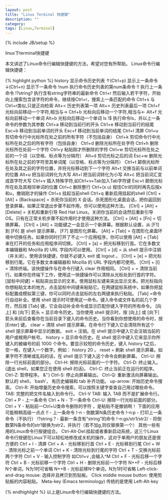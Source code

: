```yaml
---
layout: post
title: "Linux Terminal 快捷键"
description: ""
category: 
tags: [Linux,Terminal]
---
```

{% include JB/setup %}

linux下terminal快捷键


本文讲述了Linux命令行编辑快捷键的方法，希望对您有所帮助。
Linux命令行编辑快捷键：

{% highlight python %}
history 显示命令历史列表
↑(Ctrl+p) 显示上一条命令
↓(Ctrl+n) 显示下一条命令
!num 执行命令历史列表的第num条命令
!! 执行上一条命令
!?string? 执行含有string字符串的最新命令
Ctrl+r 然后输入若干字符，开始向上搜索包含该字符的命令，继续按Ctrl+r，搜索上一条匹配的命令
Ctrl+s 与Ctrl+r类似,只是正向检索
Alt+< 历史列表第一项
Alt+> 历史列表最后一项
Ctrl+f 光标向前移动一个字符,相当与->
Ctrl+b 光标向后移动一个字符,相当与<-
Alt+f 光标向前移动一个单词
Alt+b 光标向后移动一个单词
ls !$ 执行命令ls，并以上一条命令的参数为其参数
Ctrl+a 移动到当前行的开头
Ctrl+e 移动到当前行的结尾
Esc+b 移动到当前单词的开头
Esc+f 移动到当前单词的结尾
Ctrl+l 清屏
Ctrl+u 剪切命令行中光标所在处之前的所有字符（不包括自身）
Ctrl+k 剪切命令行中光标所在处之后的所有字符（包括自身）
Ctrl+d 删除光标所在处字符
Ctrl+h 删除光标所在处前一个字符
Ctrl+y 粘贴刚才所删除的字符
Ctrl+w 剪切光标所在处之前的一个词（以空格、标点等为分隔符）
Alt+d 剪切光标之后的词
Esc+w 删除光标所在处之前的字符至其单词尾（以空格、标点等为分隔符）
Ctrl+t 颠倒光标所在处及其之前的字符位置，并将光标移动到下一个字符
Alt+t 交换当前与以前单词的位置
Alt+u 把当前词转化为大写
Alt+l 把当前词转化为小写
Alt+c 把当前词汇变成首字符大写
Ctrl+v 插入特殊字符,如Ctrl+v+Tab加入Tab字符键
Esc+t 颠倒光标所在处及其相邻单词的位置
Ctrl+c 删除整行
Ctrl+(x u) 按住Ctrl的同时再先后按x和u，撤销刚才的操作
Ctrl+s 挂起当前shell
Ctrl+q 重新启用挂起的shell
[Ctrl] + [Alt] + [Backspace] = 杀死你当前的 X 会话。杀死图形化桌面会话，把你返回到登录屏幕。如果正常退出步骤不起作用，你可以使用这种方法。
[Ctrl] + [Alt] + [Delete] = 关机和重新引导 Red Hat Linux。关闭你当前的会话然后重新引导 OS。只有在正常关机步骤不起作用时才使用这种方法。
[Ctrl] + [Alt] + [Fn] = 切换屏幕。 [Ctrl] + [Alt] + 功能键之一会显示一个新屏幕。根据默认设置，从 [F1] 到 [F6] 是 shell 提示屏幕， [F7] 是图形化屏幕。
[Alt] + [Tab] = 在图形化桌面环境中切换任务。如果你同时打开了不止一个应用程序，你可以使用 [Alt] + [Tab] 来在打开的任务和应用程序间切换。
[Ctrl] + [a] = 把光标移到行首。它在多数文本编辑器和 Mozilla 的 URL 字段内可以使用。
[Ctrl] + [d] = 从 shell 提示中注销（并关闭）。使用该快捷键，你就不必键入 exit 或 logout 。
[Ctrl] + [e] = 把光标移到行尾。它在多数文本编辑器和 Mozilla 的 URL 字段内都可使用。
[Ctrl] + [l] = 清除终端。该快捷操作与在命令行键入 clear 作用相同。
[Ctrl] + = 清除当前行。如果你在终端下工作，使用这一快捷操作可以清除从光标处到行首的字符。
[鼠标中间键] = 粘贴突出显示的文本。使用鼠标左键来突出显示文本。把光标指向你想粘贴文本的地方。点击鼠标中间键来粘贴它。在两键鼠标系统中，如果你把鼠标配置成模拟第三键，你可以同时点击鼠标的左右两键来执行粘贴。
[Tab] =命令行自动补全。使用 shell 提示时可使用这一命令。键入命令或文件名的前几个字符，然后按 [Tab] 键，它会自动补全命令或显示匹配你键入字符的所有命令。
[向上] 和 [向下] 箭头 = 显示命令历史。当你使用 shell 提示时，按 [向上] 或 [向下] 箭头来前后查看你在当前目录下键入的命令历史。当你看到你想使用的命令时，按 [Enter] 键。
clear = 清除 shell 提示屏幕。在命令行下键入它会清除所有这个 shell 提示屏幕中显示的数据。
exit = 注销。在 shell 提示中键入它会注销当前的用户或根用户帐号。
history = 显示命令历史。在 shell 提示中键入它来显示你所键入的被编号的前 1000 个命令。要显示较短的命令历史，键入 history f之后，空一格，在键入一个数字。例如： history 20 。
reset = 刷新 shell 提示屏幕。如果字符不清晰或乱码的话，在 shell 提示下键入这个命令会刷新屏幕。
 Ctrl-U: 擦除一行光标前面的部分。
 Ctrl-H: 擦除光标前面的一个字符。
 Ctrl-D: 终止输入。(退出 shell，如果您正在使用 shell 的话)。
 Ctrl-C: 终止当前正在运行的程序。
 Ctrl-Z: 暂停程序。
&'')
 Ctrl-S: 停止向屏幕输出。
 Ctrl-Q: 重新激活向屏幕输出。
默认的 shell，`bash’， 有历史编辑和 tab 补齐功能。
 up-arrow: 开始历史命令搜索。
 Ctrl-R: 开始增量历史命令搜索，可以按照关键字查查自己用过哪些命令。
 TAB: 完整的把文件名输入到命令行。
 Ctrl-V TAB: 输入 TAB 而不是扩展命令行。
 Ctrl + P - 上一条命令
 Ctrl + N - 下一条命令
 Ctrl-U: 擦除一行光标前面的部分。
 Ctrl + Y - 粘贴前一Ctrl+U类命令删除的字符 ，是粘贴不是撤销啊！
下面的应用可能稍稍高级一点点
 !! - 上一条命令
 !-n - 倒数第N条历史命令
 !-n:p - 打印上一条命令（不执行）
 !?string？- 最新一条含有“string”的命令
 !-n:gs/str1/str2/ - 将倒数第N条命令的str1替换为str2，并执行（若不加g,则仅替换第一个）
其他一些有用的Linux命令行按键组合。
Ctrl-Alt-Del:挂起或者重新启动系统，这三个Linux命令行按键在Linux下可以轻松地修改成关机的操作，这对于单用户的朋友还是很方便的
 Ctrl + l - 清屏
 Ctrl + A - 光标移到行首
 Ctrl + E - 光标移到行尾
 Ctrl + W - 清除光标之前一个单词
 Ctrl + K - 清除光标到行尾的字符
 Ctrl + T - 交换光标前两个字符
 Ctrl + V - 输入控制字符 如Ctrl+v ,会输入^M
 Ctrl + F - 光标后移一个字符
 Ctrl + B - 光标前移一个字符
 Ctrl + H - 删除光标前一个字符
 N++F - 光标后移N个单词，N为1时可省略
 N++B - 光标前移N个单词，N为1时可省略
 Left-click-and-drag mouse: 选择并且拷贝到剪贴板。
 Click middle mouse button: 使用剪贴板的内容粘贴。
 Meta-key (Emacs terminology) 传统的是使用 Left-Alt-key

 {% endhighlight %}
以上是Linux命令行编辑快捷键的方法。
